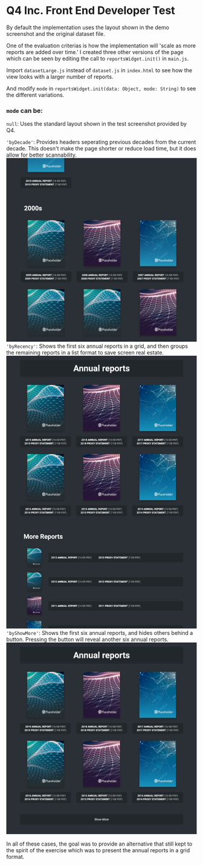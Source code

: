 # Q4 Inc. Front End Developer Test

By default the implementation uses the layout shown in the demo screenshot and the original dataset file.

One of the evaluation criterias is how the implementation will 'scale as more reports are added over time.' I created three other versions of the page which can be seen by editing the call to `reportsWidget.init()` in `main.js`.

Import `datasetLarge.js` instead of `dataset.js` in `index.html` to see how the view looks with a larger number of reports.

And modify `mode` in `reportsWidget.init(data: Object, mode: String)` to see the different variations. 

### `mode` can be:

`null`: Uses the standard layout shown in the test screenshot provided by Q4.

`'byDecade'`: Provides headers seperating previous decades from the current decade. This doesn't make the page shorter or reduce load time, but it does allow for better scannability.
![alt text](demo_images/byDecade.png "Reports grouped by decade")
`'byRecency'`: Shows the first six annual reports in a grid, and then groups the remaining reports in a list format to save screen real estate.
![alt text](demo_images/byRecency.png "Reports separated by most recent")
`'byShowMore'`: Shows the first six annual reports, and hides others behind a button. Pressing the button will reveal another six annual reports.
![alt text](demo_images/byShowMore.png "Reports hidden beneath show more")

In all of these cases, the goal was to provide an alternative that still kept to the spirit of the exercise which was to present the annual reports in a grid format.
